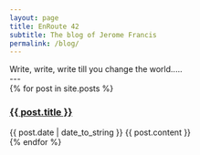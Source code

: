 ```yaml
---
layout: page
title: EnRoute 42
subtitle: The blog of Jerome Francis
permalink: /blog/
---
```


<div class="pretty-links">

<div class="lead lead-about">Write, write, write till you change the world.....
</div>
---

<div class="posts">
{% for post in site.posts %}
<div class="post">
<h3 class="post-title-list"> <a href="{{ post.url }}">{{ post.title }}</a></h3>
<span class="post-date">{{ post.date | date_to_string }}</span>
{{ post.content }}
</div>
{% endfor %}
</div>
</div>

